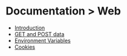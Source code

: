 # Documentation > Web

- [Introduction](00_introduction.md)
- [GET and POST data](01_get_and_post.md)
- [Environment Variables](02_env_vars.md)
- [Cookies](03_cookies.md)
